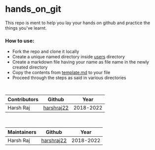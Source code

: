 # hands_on_git
This repo is ment to help you lay your hands on github and practice the things you've learnt.

### How to use:
 * Fork the repo and clone it locally 
 * Create a unique named directory inside [users](./users) directory
 * Create a markdown file having your name as file name in the newly created directory
 * Copy the contents from [template.md](./template/template.md) to your file
 * Proceed through the steps as said in various directories

<br/>

 | Contributors | Github | Year |
 | ------------ | ------ | ---- |
 | Harsh Raj    | [harshraj22](https://github.com/harshraj22/) | 2018-2022 |

<br/>

 | Maintainers | Github | Year |
 | ------------ | ------ | ---- |
 | Harsh Raj    | [harshraj22](https://github.com/harshraj22/) | 2018-2022 |